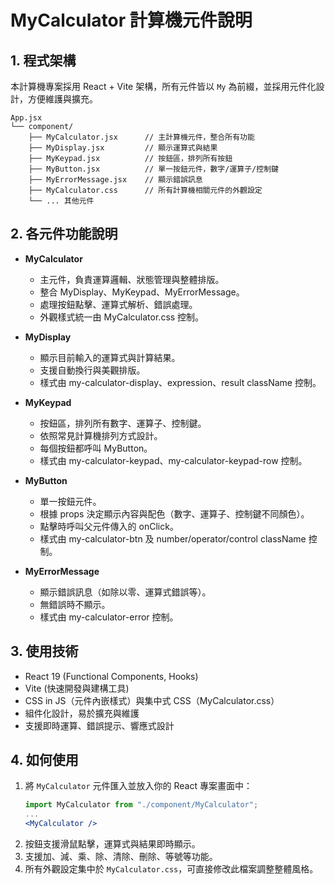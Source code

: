 # MyCalculator 計算機元件說明

## 1. 程式架構

本計算機專案採用 React + Vite 架構，所有元件皆以 `My` 為前綴，並採用元件化設計，方便維護與擴充。

```
App.jsx
└── component/
    ├── MyCalculator.jsx      // 主計算機元件，整合所有功能
    ├── MyDisplay.jsx         // 顯示運算式與結果
    ├── MyKeypad.jsx          // 按鈕區，排列所有按鈕
    ├── MyButton.jsx          // 單一按鈕元件，數字/運算子/控制鍵
    ├── MyErrorMessage.jsx    // 顯示錯誤訊息
    ├── MyCalculator.css      // 所有計算機相關元件的外觀設定
    └── ... 其他元件
```

## 2. 各元件功能說明

- **MyCalculator**
  - 主元件，負責運算邏輯、狀態管理與整體排版。
  - 整合 MyDisplay、MyKeypad、MyErrorMessage。
  - 處理按鈕點擊、運算式解析、錯誤處理。
  - 外觀樣式統一由 MyCalculator.css 控制。

- **MyDisplay**
  - 顯示目前輸入的運算式與計算結果。
  - 支援自動換行與美觀排版。
  - 樣式由 my-calculator-display、expression、result className 控制。

- **MyKeypad**
  - 按鈕區，排列所有數字、運算子、控制鍵。
  - 依照常見計算機排列方式設計。
  - 每個按鈕都呼叫 MyButton。
  - 樣式由 my-calculator-keypad、my-calculator-keypad-row 控制。

- **MyButton**
  - 單一按鈕元件。
  - 根據 props 決定顯示內容與配色（數字、運算子、控制鍵不同顏色）。
  - 點擊時呼叫父元件傳入的 onClick。
  - 樣式由 my-calculator-btn 及 number/operator/control className 控制。

- **MyErrorMessage**
  - 顯示錯誤訊息（如除以零、運算式錯誤等）。
  - 無錯誤時不顯示。
  - 樣式由 my-calculator-error 控制。

## 3. 使用技術

- React 19 (Functional Components, Hooks)
- Vite (快速開發與建構工具)
- CSS in JS（元件內嵌樣式）與集中式 CSS（MyCalculator.css）
- 組件化設計，易於擴充與維護
- 支援即時運算、錯誤提示、響應式設計

## 4. 如何使用

1. 將 `MyCalculator` 元件匯入並放入你的 React 專案畫面中：
   ```jsx
   import MyCalculator from "./component/MyCalculator";
   ...
   <MyCalculator />
   ```
2. 按鈕支援滑鼠點擊，運算式與結果即時顯示。
3. 支援加、減、乘、除、清除、刪除、等號等功能。
4. 所有外觀設定集中於 `MyCalculator.css`，可直接修改此檔案調整整體風格。